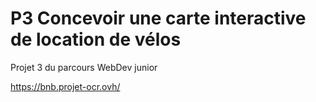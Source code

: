 # P3 Concevoir une carte interactive de location de vélos

Projet 3 du parcours WebDev junior

https://bnb.projet-ocr.ovh/
